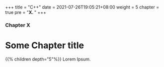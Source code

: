 +++
title = "C++"
date = 2021-07-26T19:05:21+08:00
weight = 5
chapter = true
pre = "<b>X. </b>"
+++

### Chapter X

# Some Chapter title
{{% children depth="5"%}}
Lorem Ipsum.